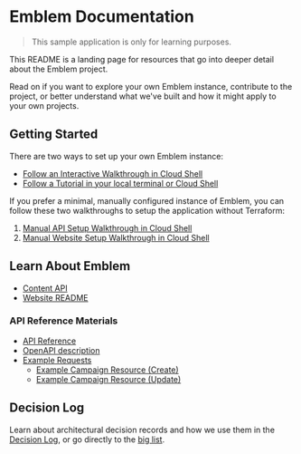 # Emblem Documentation

> This sample application is only for learning purposes.

This README is a landing page for resources that go into deeper detail about the Emblem project.

Read on if you want to explore your own Emblem instance, contribute to the project, or better understand what we've built and how it might apply to your own projects.

## Getting Started

There are two ways to set up your own Emblem instance:

* [Follow an Interactive Walkthrough in Cloud Shell](https://ssh.cloud.google.com/cloudshell/editor?cloudshell_git_repo=https://github.com/GoogleCloudPlatform/emblem&cloudshell_tutorial=docs/tutorials/setup-walkthrough.md)
* [Follow a Tutorial in your local terminal or Cloud Shell](tutorials/setup-quickstart.md)

If you prefer a minimal, manually configured instance of Emblem, you can follow
these two walkthroughs to setup the application without Terraform:

1. [Manual API Setup Walkthrough in Cloud Shell](https://ssh.cloud.google.com/cloudshell/editor?cloudshell_git_repo=https://github.com/GoogleCloudPlatform/emblem&cloudshell_tutorial=docs/tutorials/api-quickstart.md)
1. [Manual Website Setup Walkthrough in Cloud Shell](https://ssh.cloud.google.com/cloudshell/editor?cloudshell_git_repo=https://github.com/GoogleCloudPlatform/emblem&cloudshell_tutorial=docs/tutorials/website-quickstart.md)

## Learn About Emblem

* [Content API](./content-api.md)
* [Website README](./website.md)

### API Reference Materials

<!-- TODO: Merge Example Requests with API Reference -->
<!-- TODO: Merge Example Resources with seed data -->

* [API Reference](./api-reference.md)
* [OpenAPI description](../content-api/openapi.yaml)
* [Example Requests](example_requests.md)
  * [Example Campaign Resource (Create)](resource.json)
  * [Example Campaign Resource (Update)](update_resource.json)

## Decision Log

Learn about architectural decision records and how we use them in
the [Decision Log](./decisions#readme), or go directly to the [big list](./decisions).
